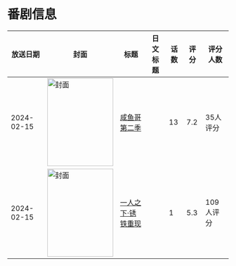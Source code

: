 # 番剧信息

|放送日期|封面|标题|日文标题|话数|评分|评分人数|
|---|---|---|---|---|---|---|
|2024-02-15|<img src="https://lain.bgm.tv/pic/cover/c/6e/48/405226_1ejEZ.jpg" alt="封面" style="width:150px;height:200px;object-fit:cover;">|[咸鱼哥 第二季](https://bangumi.tv/subject/405226)||13|7.2|35人评分|
|2024-02-15|<img src="https://lain.bgm.tv/pic/cover/c/b7/52/449341_5ymeG.jpg" alt="封面" style="width:150px;height:200px;object-fit:cover;">|[一人之下·锈铁重现](https://bangumi.tv/subject/449341)||1|5.3|109人评分|
